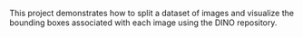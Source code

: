 This project demonstrates how to split a dataset of images and visualize the bounding boxes associated with each image using the DINO repository.
